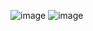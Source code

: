 ![image](https://github.com/user-attachments/assets/f2788333-c5d4-4704-902d-78f2f7068a85)
![image](https://github.com/user-attachments/assets/9b2eacb7-b2ef-4fc3-850c-4e065f003800)

